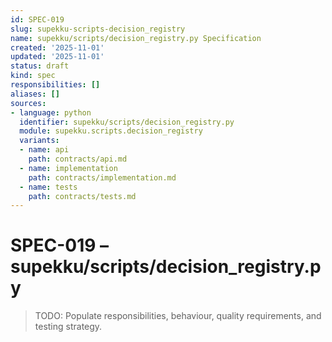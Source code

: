 ```yaml
---
id: SPEC-019
slug: supekku-scripts-decision_registry
name: supekku/scripts/decision_registry.py Specification
created: '2025-11-01'
updated: '2025-11-01'
status: draft
kind: spec
responsibilities: []
aliases: []
sources:
- language: python
  identifier: supekku/scripts/decision_registry.py
  module: supekku.scripts.decision_registry
  variants:
  - name: api
    path: contracts/api.md
  - name: implementation
    path: contracts/implementation.md
  - name: tests
    path: contracts/tests.md
---
```


# SPEC-019 – supekku/scripts/decision_registry.py

> TODO: Populate responsibilities, behaviour, quality requirements, and testing strategy.
